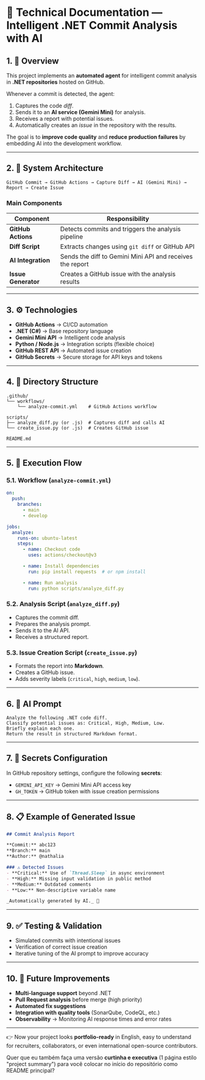 # 📄 Technical Documentation — Intelligent .NET Commit Analysis with AI

## 1. 🎯 Overview

This project implements an **automated agent** for intelligent commit analysis in **.NET repositories** hosted on GitHub.

Whenever a commit is detected, the agent:

1. Captures the code *diff*.
2. Sends it to an **AI service (Gemini Mini)** for analysis.
3. Receives a report with potential issues.
4. Automatically creates an *issue* in the repository with the results.

The goal is to **improve code quality** and **reduce production failures** by embedding AI into the development workflow.

---

## 2. 🧱 System Architecture

```plaintext
GitHub Commit → GitHub Actions → Capture Diff → AI (Gemini Mini) → Report → Create Issue
```

### Main Components

| Component           | Responsibility                                            |
| ------------------- | --------------------------------------------------------- |
| **GitHub Actions**  | Detects commits and triggers the analysis pipeline        |
| **Diff Script**     | Extracts changes using `git diff` or GitHub API           |
| **AI Integration**  | Sends the diff to Gemini Mini API and receives the report |
| **Issue Generator** | Creates a GitHub issue with the analysis results          |

---

## 3. ⚙️ Technologies

* **GitHub Actions** → CI/CD automation
* **.NET (C#)** → Base repository language
* **Gemini Mini API** → Intelligent code analysis
* **Python / Node.js** → Integration scripts (flexible choice)
* **GitHub REST API** → Automated issue creation
* **GitHub Secrets** → Secure storage for API keys and tokens

---

## 4. 📂 Directory Structure

```
.github/
└── workflows/
    └── analyze-commit.yml    # GitHub Actions workflow

scripts/
├── analyze_diff.py (or .js)  # Captures diff and calls AI
└── create_issue.py (or .js)  # Creates GitHub issue

README.md
```

---

## 5. 🔄 Execution Flow

### 5.1. Workflow (`analyze-commit.yml`)

```yaml
on:
  push:
    branches:
      - main
      - develop

jobs:
  analyze:
    runs-on: ubuntu-latest
    steps:
      - name: Checkout code
        uses: actions/checkout@v3

      - name: Install dependencies
        run: pip install requests  # or npm install

      - name: Run analysis
        run: python scripts/analyze_diff.py
```

### 5.2. Analysis Script (`analyze_diff.py`)

* Captures the commit diff.
* Prepares the analysis prompt.
* Sends it to the AI API.
* Receives a structured report.

### 5.3. Issue Creation Script (`create_issue.py`)

* Formats the report into **Markdown**.
* Creates a GitHub issue.
* Adds severity labels (`critical`, `high`, `medium`, `low`).

---

## 6. 🧠 AI Prompt

```plaintext
Analyze the following .NET code diff.  
Classify potential issues as: Critical, High, Medium, Low.  
Briefly explain each one.  
Return the result in structured Markdown format.  
```

---

## 7. 🔐 Secrets Configuration

In GitHub repository settings, configure the following **secrets**:

* `GEMINI_API_KEY` → Gemini Mini API access key
* `GH_TOKEN` → GitHub token with issue creation permissions

---

## 8. 📋 Example of Generated Issue

```markdown
## Commit Analysis Report

**Commit:** abc123  
**Branch:** main  
**Author:** @nathalia  

### ⚠️ Detected Issues
- **Critical:** Use of `Thread.Sleep` in async environment  
- **High:** Missing input validation in public method  
- **Medium:** Outdated comments  
- **Low:** Non-descriptive variable name  

_Automatically generated by AI._ 🤖
```

---

## 9. ✅ Testing & Validation

* Simulated commits with intentional issues
* Verification of correct issue creation
* Iterative tuning of the AI prompt to improve accuracy

---

## 10. 🚀 Future Improvements

* **Multi-language support** beyond .NET
* **Pull Request analysis** before merge (high priority)
* **Automated fix suggestions**
* **Integration with quality tools** (SonarQube, CodeQL, etc.)
* **Observability** → Monitoring AI response times and error rates

---

👉 Now your project looks **portfolio-ready** in English, easy to understand for recruiters, collaborators, or even international open-source contributors.

Quer que eu também faça uma versão **curtinha e executiva** (1 página estilo "project summary") para você colocar no início do repositório como README principal?
